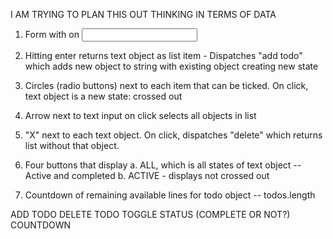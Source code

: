 I AM TRYING TO PLAN THIS OUT THINKING IN TERMS OF DATA

1. Form with on <input type = text >

2. Hitting enter returns text object as list item - Dispatches "add todo"
which adds new object to string with existing object creating new state

3. Circles (radio buttons) next to each item that can be
ticked.  On click, text object is a new state: crossed out

4. Arrow next to text input on click selects all objects in list

5. "X" next to each text object.  On click, dispatches "delete" which returns
list without that object.

6.  Four buttons that display 
    a. ALL, which is all states
    of text object -- Active and completed
    b. ACTIVE - displays not crossed out
    <!-- c.  COMPLETED - displays crossed out -->
    <!-- d.  Clear completed button removes crossed out items -->

7.  Countdown of remaining available lines for todo object -- todos.length

ADD TODO
DELETE TODO
TOGGLE STATUS (COMPLETE OR NOT?)
COUNTDOWN



